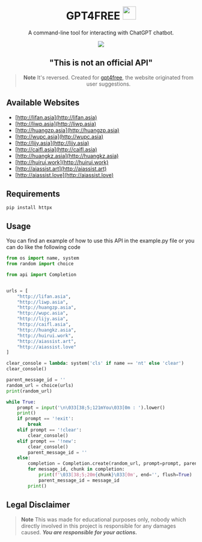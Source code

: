 <div align="center">

  # GPT4FREE <img src="https://github.com/x404xx/GPT-Collections/assets/114883816/2d913459-7def-4744-8aea-201c6912f217" width="35px">

  A command-line tool for interacting with ChatGPT chatbot.

<img src="https://github.com/x404xx/GPT-Collections/assets/114883816/6769d182-7128-4690-bb25-e097dbd9c615" width="auto" height="auto">

## **"This is not an official API"**

> **Note**
> It's reversed. Created for [gpt4free](https://github.com/xtekky/gpt4free), the website originated from user suggestions.

</div>

## **Available Websites**

-   [http://lifan.asia](http://lifan.asia)
-   [http://liwp.asia](http://liwp.asia)
-   [http://huangzp.asia](http://huangzp.asia)
-   [http://wupc.asia](http://wupc.asia)
-   [http://lijy.asia](http://lijy.asia)
-   [http://caifl.asia](http://caifl.asia)
-   [http://huangkz.asia](http://huangkz.asia)
-   [http://huirui.work](http://huirui.work)
-   [http://aiassist.art](http://aiassist.art)
-   [http://aiassist.love](http://aiassist.love)

## **Requirements**

```
pip install httpx
```

## **Usage**

You can find an example of how to use this API in the example.py file or you can do like the following code

```python
from os import name, system
from random import choice

from api import Completion


urls = [
    "http://lifan.asia",
    "http://liwp.asia",
    "http://huangzp.asia",
    "http://wupc.asia",
    "http://lijy.asia",
    "http://caifl.asia",
    "http://huangkz.asia",
    "http://huirui.work",
    "http://aiassist.art",
    "http://aiassist.love"
]

clear_console = lambda: system('cls' if name == 'nt' else 'clear')
clear_console()

parent_message_id = ''
random_url = choice(urls)
print(random_url)

while True:
    prompt = input('\n\033[38;5;121mYou\033[0m : ').lower()
    print()
    if prompt == '!exit':
        break
    elif prompt == '!clear':
        clear_console()
    elif prompt == '!new':
        clear_console()
        parent_message_id = ''
    else:
        completion = Completion.create(random_url, prompt=prompt, parent_message_id=parent_message_id)
        for message_id, chunk in completion:
            print(f'\033[38;5;20m{chunk}\033[0m', end='', flush=True)
            parent_message_id = message_id
        print()

```

## **Legal Disclaimer**

> **Note**
> This was made for educational purposes only, nobody which directly involved in this project is responsible for any damages caused. **_You are responsible for your actions._**
